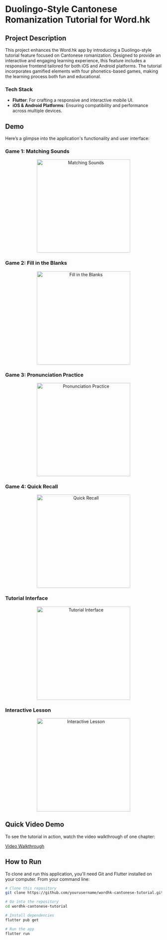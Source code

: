 # Duolingo-Style Cantonese Romanization Tutorial for Word.hk

## Project Description

This project enhances the Word.hk app by introducing a Duolingo-style tutorial feature focused on Cantonese romanization. Designed to provide an interactive and engaging learning experience, this feature includes a responsive frontend tailored for both iOS and Android platforms. The tutorial incorporates gamified elements with four phonetics-based games, making the learning process both fun and educational.

### Tech Stack
- **Flutter**: For crafting a responsive and interactive mobile UI.
- **iOS & Android Platforms**: Ensuring compatibility and performance across multiple devices.

## Demo

Here’s a glimpse into the application's functionality and user interface:

### Game 1: Matching Sounds
<p align="center">
  <img src="/path/to/game1.jpg" alt="Matching Sounds" width="300">
</p>

### Game 2: Fill in the Blanks
<p align="center">
  <img src="/path/to/game2.jpg" alt="Fill in the Blanks" width="300">
</p>

### Game 3: Pronunciation Practice
<p align="center">
  <img src="/path/to/game3.jpg" alt="Pronunciation Practice" width="300">
</p>

### Game 4: Quick Recall
<p align="center">
  <img src="/path/to/game4.jpg" alt="Quick Recall" width="300">
</p>

### Tutorial Interface
<p align="center">
  <img src="/path/to/tutorial_interface.jpg" alt="Tutorial Interface" width="300">
</p>

### Interactive Lesson
<p align="center">
  <img src="/path/to/interactive_lesson.jpg" alt="Interactive Lesson" width="300">
</p>

## Quick Video Demo

To see the tutorial in action, watch the video walkthrough of one chapter:

[Video Walkthrough](/path/to/video.mp4)

## How to Run

To clone and run this application, you'll need Git and Flutter installed on your computer. From your command line:

```bash
# Clone this repository
git clone https://github.com/yourusername/wordhk-cantonese-tutorial.git

# Go into the repository
cd wordhk-cantonese-tutorial

# Install dependencies
flutter pub get

# Run the app
flutter run

